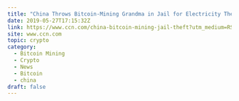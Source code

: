 ```yaml
---
title: "China Throws Bitcoin-Mining Grandma in Jail for Electricity Theft"
date: 2019-05-27T17:15:32Z
link: https://www.ccn.com/china-bitcoin-mining-jail-theft?utm_medium=RSS&utm_source=hune
site: www.ccn.com
topic: crypto
category:
  - Bitcoin Mining
  - Crypto
  - News
  - Bitcoin
  - china
draft: false
---
```

